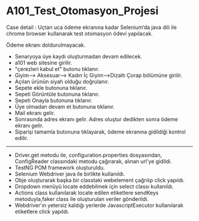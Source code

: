 # A101_Test_Otomasyon_Projesi
Case detail : Uçtan uca ödeme ekranına kadar Selenium’da java dili ile chrome browser kullanarak test otomasyon ödevi yapılacak.

Ödeme ekranı doldurulmayacak. 
- Senaryoya üye kaydı oluşturmadan devam edilecek.
- a101 web sitesine girilir.
- "çerezleri kabul et" butonu tıklanır.
- Giyim--> Aksesuar--> Kadın İç Giyim-->Dizaltı Çorap bölümüne girilir.
- Açılan ürünün siyah olduğu doğrulanır.
- Sepete ekle butonuna tıklanır.
- Sepeti Görüntüle butonuna tıklanır.
- Sepeti Onayla butonuna tıklanır.
- Üye olmadan devam et butonuna tıklanır.
- Mail ekranı gelir.
- Sonrasında adres ekranı gelir. Adres oluştur dedikten sonra ödeme ekranı gelir.
- Siparişi tamamla butonuna tıklayarak, ödeme ekranına gidildiği kontrol edilir.
<html>
<hr>
</html>

- Driver.get metodu ile, configuration.properties dosyasından, ConfigReader classındaki metodu çağırarak, alınan url'ye gidildi.
- TestNG POM framework oluşturuldu.
- Selenium Webdriver java ile birlikte kullanıldı.
- Obje oluşturarak başka bir classtaki webelement çağrılıp click yapıldı.
- Dropdown menüyü locate eddebilmek için select classı kullanıldı.
- Actions class kullanılarak locate edilen etiketlere sendKeys metoduyla,faker class ile oluşturulan veriler gönderildi. 
- Webdriver'ın yetersiz kaldığı yerlerde JavascriptExecutor kullanılarak etiketlere click yapıldı.
